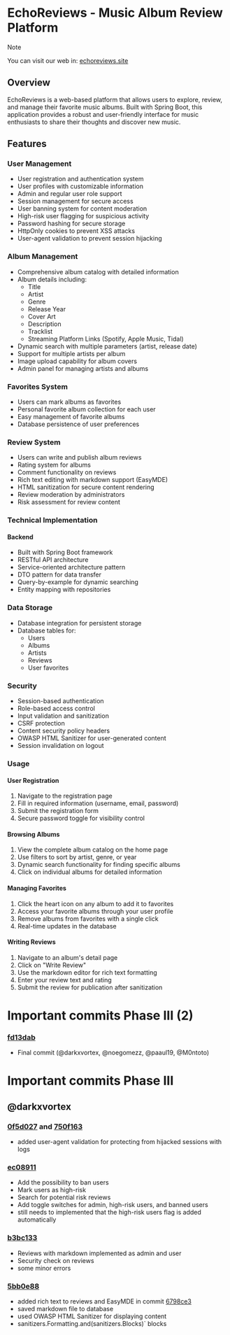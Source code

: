 # EchoReviews - Music Album Review Platform
> [!NOTE]
> You can visit our web in: [echoreviews.site](https://echoreviews.site)
## Overview
EchoReviews is a web-based platform that allows users to explore, review, and manage their favorite music albums. Built with Spring Boot, this application provides a robust and user-friendly interface for music enthusiasts to share their thoughts and discover new music.

## Features
### User Management
- User registration and authentication system
- User profiles with customizable information
- Admin and regular user role support
- Session management for secure access
- User banning system for content moderation
- High-risk user flagging for suspicious activity
- Password hashing for secure storage
- HttpOnly cookies to prevent XSS attacks
- User-agent validation to prevent session hijacking
### Album Management
- Comprehensive album catalog with detailed information
- Album details including:
  - Title
  - Artist
  - Genre
  - Release Year
  - Cover Art
  - Description
  - Tracklist
  - Streaming Platform Links (Spotify, Apple Music, Tidal)
- Dynamic search with multiple parameters (artist, release date)
- Support for multiple artists per album
- Image upload capability for album covers
- Admin panel for managing artists and albums
### Favorites System
- Users can mark albums as favorites
- Personal favorite album collection for each user
- Easy management of favorite albums
- Database persistence of user preferences
### Review System
- Users can write and publish album reviews
- Rating system for albums
- Comment functionality on reviews
- Rich text editing with markdown support (EasyMDE)
- HTML sanitization for secure content rendering
- Review moderation by administrators
- Risk assessment for review content 
### Technical Implementation
#### Backend
- Built with Spring Boot framework
- RESTful API architecture
- Service-oriented architecture pattern
- DTO pattern for data transfer
- Query-by-example for dynamic searching
- Entity mapping with repositories
### Data Storage
- Database integration for persistent storage
- Database tables for:
  - Users
  - Albums
  - Artists
  - Reviews
  - User favorites
### Security
- Session-based authentication
- Role-based access control
- Input validation and sanitization
- CSRF protection
- Content security policy headers
- OWASP HTML Sanitizer for user-generated content
- Session invalidation on logout
### Usage
#### User Registration
1. Navigate to the registration page 
2. Fill in required information (username, email, password)
2. Submit the registration form
3. Secure password toggle for visibility control
#### Browsing Albums
1. View the complete album catalog on the home page
2. Use filters to sort by artist, genre, or year
3. Dynamic search functionality for finding specific albums
4. Click on individual albums for detailed information
#### Managing Favorites
1. Click the heart icon on any album to add it to favorites
2. Access your favorite albums through your user profile
3. Remove albums from favorites with a single click
4. Real-time updates in the database
#### Writing Reviews
1. Navigate to an album's detail page
2. Click on "Write Review"
3. Use the markdown editor for rich text formatting
4. Enter your review text and rating
5. Submit the review for publication after sanitization

# Important commits Phase III (2)
### [fd13dab](https://github.com/DWS-2025/project-grupo-5/commit/fd13dab90f589fe8799393f3449f7cddc9d811aa)
- Final commit (@darkxvortex, @noegomezz, @paaul19, @M0ntoto)

# Important commits Phase III

## @darkxvortex

### [0f5d027](https://github.com/DWS-2025/project-grupo-5/commit/0f5d0271af03e08d1efa055b47b12b778f219f30) and [750f163](https://github.com/DWS-2025/project-grupo-5/commit/750f1630b4fa4bc8b081ff973d0a6e156a0c3ae7)
- added user-agent validation for protecting from hijacked sessions with logs

### [ec08911](https://github.com/DWS-2025/project-grupo-5/commit/ec0891180f3a2d338565cea9d6d1bab2b526ae5c)
- Add the possibility to ban users
- Mark users as high-risk
- Search for potential risk reviews
- Add toggle switches for admin, high-risk users, and banned users
- still needs to implemented that the high-risk users flag is added automatically


### [b3bc133](https://github.com/DWS-2025/project-grupo-5/commit/b3bc1336622e80cfc07b629265ff1fb7fc20a310)
- Reviews with markdown implemented as admin and user
- Security check on reviews
- some minor errors

### [5bb0e88](https://github.com/DWS-2025/project-grupo-5/commit/5bb0e8874f9111516821e9b23de0e3dba3e8d129)
  - added rich text to reviews and EasyMDE in commit [6798ce3](https://github.com/DWS-2025/project-grupo-5/commit/6798ce36448194c96ca6b4736df7f9375014a216)
  - saved markdown file to database
  - used OWASP HTML Sanitizer for displaying content
  - sanitizers.Formatting.and(sanitizers.Blocks)` blocks <script> tags
  - these tags are removed during sanitization
  - content is render securely

### [dd8be52](https://github.com/DWS-2025/project-grupo-5/commit/dd8be52c2149a33c6f518cf0c63a676846ab9e43)
- Toggle visibility of the password
- Password are now hashed in the database
- If a session is closed (log out), the session is invalidated.
- Cookies are now HttpOnly
- Admin Role implemented successfully

### [fb7d55e](https://github.com/DWS-2025/project-grupo-5/commit/fb7d55e48255766301092812bb779baeeaeb32a3)
- Added CSRF

### [40ec2b0](https://github.com/DWS-2025/project-grupo-5/commit/40ec2b03e49b33f68064378d33a92555483debe2)
  - Dinamic search with Query-by-examples spring boot
  - More changes




## @M0ntoto

### [88dd6f4](https://github.com/DWS-2025/project-grupo-5/commit/88dd6f41c61146678bd88ea75d8b61c9a76252b1) and [64ab000](https://github.com/DWS-2025/project-grupo-5/commit/64ab000e45917c60d024608460c4d42520326749) and [07870a3](https://github.com/DWS-2025/project-grupo-5/commit/07870a35c01af96c927a0af57acc3a2444490cd3)
- Api Rest Album, User, Artist with Image (JWT) (CREATE AND UPDATE)
- Postman Collection

### [0793e9b](https://github.com/DWS-2025/project-grupo-5/commit/0793e9b3e2a9db1c33787dcbb63738c1085ea723)
- Api Rest PDF (UPLOAD, DELETE, VIEW)
- Postman Collection

### [50d2190](https://github.com/DWS-2025/project-grupo-5/commit/50d21908772c91b49e3e48b61247823f42e320a5)
- Api Rest Follow and Unfollow
- Postman Collection

### [cb47f6d](https://github.com/DWS-2025/project-grupo-5/commit/cb47f6d80aebe73be2c65a17fac70257b67c4ea2)
- Add and save PDF without DataBase


## @paaul19

### [961e7b1](https://github.com/DWS-2025/project-grupo-5/commit/961e7b1e8cb4002028dfd9ab5c0e067c82cdc7f2)
  - PDFs can be uploaded via the API
    
### [15a0ad9](https://github.com/DWS-2025/project-grupo-5/commit/15a0ad9e302e1add569229d47ae31c6cb73ef863)
  - Followers and followings are back. 
  - Users can upload PDFs.
    
### [96bfb86](https://github.com/DWS-2025/project-grupo-5/commit/96bfb86c59e0a30db7d624e731c2968c666de1c4)
  - Review functionality via the API completed
    
### [570e7f0](https://github.com/DWS-2025/project-grupo-5/commit/570e7f09ead1fe227a24f015373ce5818e16dbf2)
  - Added functionality to view followers and following via the API. 
  - Added functionality to like and unlike albums.

### [727103f](https://github.com/DWS-2025/project-grupo-5/commit/727103f937e717c8b4930fb5f523b2f7d5c852be)
  - Added functionality to view top ratings and top likes on albums via the API. 
  - Fixed album ratings.

## @noegomezz

### [1f49bf0](https://github.com/DWS-2025/project-grupo-5/commit/1f49bf07d7917a488a84471e5bc8b90fce0ee557) and [aebb443](https://github.com/DWS-2025/project-grupo-5/commit/aebb44394bbd87a3eec84b63b78973524c536fbd)
- Admin can edit user profile (password included)

### [bd03e5b](https://github.com/DWS-2025/project-grupo-5/commit/bd03e5be373a10c7190ca49d073858524b426746) and [d006831](https://github.com/DWS-2025/project-grupo-5/commit/d0068318efd458898f213ce1cc9a43c11a300270)
- Full project translated
  
### [88cc52b](https://github.com/DWS-2025/project-grupo-5/commit/88cc52b8b7a6bad08b75a64a8d447fcd48f6ee85)
- JWT implemented

### [7eadfbe](https://github.com/DWS-2025/project-grupo-5/commit/7eadfbe39ba8d728363521ecfe98e853ec339fab) and [bc86b48](https://github.com/DWS-2025/project-grupo-5/commit/bc86b483db587114eb4e14fe785bc7b91d289aa5) and [925c499](https://github.com/DWS-2025/project-grupo-5/commit/925c49985d2587cae57c4c5d0471522cbb148f20) and [da7abf9](https://github.com/DWS-2025/project-grupo-5/commit/da7abf9f8bd6de6100777d5e3a7b1bcf235b492f) 
- Delete User API
- Update User API
- Update User Password API
- Upload User Image API

### [c9549e0](https://github.com/DWS-2025/project-grupo-5/commit/c9549e0d45ad4ffcdfcebf65abd57e661a8d7582) 
- Postman Collection Final Version

  
---
## Project Structure
```
project-grupo-5/
├── src/
│   ├── main/
│   │   ├── java/
│   │   │   └── com/echoreviews/
│   │   │       ├── config/
│   │   │       ├── controller/
│   │   │       │   ├── api/
│   │   │       ├── dto/
│   │   │       ├── mapper/
│   │   │       ├── model/
│   │   │       ├── repository/
│   │   │       ├── security/
│   │   │       ├── service/
│   │   │       ├── util/
│   │   │       └── EchoReviewsApplication.java
│   │   └── resources/
│   │       ├── static/
│   │       │   ├── css/
│   │       │   └── images/
│   │       ├── templates/
│   │       │   ├── album/
│   │       │   ├── artist/
│   │       │   ├── auth/
│   │       │   ├── fragments/
│   │       │   ├── review/
│   │       │   ├── reviews/
│   │       │   ├── user/
│   │       │   └── error.html
│   │       └── application.properties
├── pom.xml
└── README.md
```

## Contributors
- darkxvortex
- paaul19
- M0ntoto
- noegomezz
